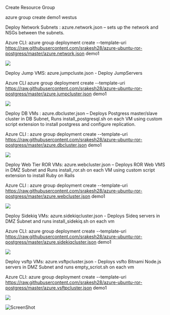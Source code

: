 
Create Resource Group

azure group create demo1 westus

Deploy Network Subnets : azure.network.json – sets up the network and NSGs between the subnets.

Azure CLI: azure group deployment create --template-uri https://raw.githubusercontent.com/srakesh28/azure-ubuntu-ror-postgress/master/azure.network.json  demo1

<a href="https://portal.azure.com/#create/Microsoft.Template/uri/https%3A%2F%2Fraw.githubusercontent.com%2Fsrakesh28%2Fazure-ubuntu-ror-postgress%2Fmaster%2Fazure.network.json" target="_blank">
    <img src="http://azuredeploy.net/deploybutton.png"/>

</a>

Deploy Jump VMS: azure.jumpcluste.json - Deploy JumpServers 

Azure CLI azure group deployment create --template-uri https://raw.githubusercontent.com/srakesh28/azure-ubuntu-ror-postgress/master/azure.jumpcluster.json demo1

<a href="https://portal.azure.com/#create/Microsoft.Template/uri/https%3A%2F%2Fraw.githubusercontent.com%2Fsrakesh28%2Fazure-ubuntu-ror-postgress%2Fmaster%2Fazure.jumpcluster.json" target="_blank">
    <img src="http://azuredeploy.net/deploybutton.png"/>
</a>

Deploy DB VMs : azure.dbcluster.json – Deploys Postgress master/slave cluster in DB Subnet,  Runs install_postgresql.sh on each VM using custom script extension to install postgress and configure replication.

Azure CLI : azure group deployment create --template-uri https://raw.githubusercontent.com/srakesh28/azure-ubuntu-ror-postgress/master/azure.dbcluster.json demo1

<a href="https://portal.azure.com/#create/Microsoft.Template/uri/https%3A%2F%2Fraw.githubusercontent.com%2Fsrakesh28%2Fazure-ubuntu-ror-postgress%2Fmaster%2Fazure.dbcluster.json" target="_blank">
    <img src="http://azuredeploy.net/deploybutton.png"/>
</a>

Deploy Web Tier ROR VMs: azure.webcluster.json – Deploys ROR Web VMS in DMZ Subnet and  Runs install_ror.sh on each VM using custom script extension to install Ruby on Rails

Azure CLI : azure group deployment create --template-uri https://raw.githubusercontent.com/srakesh28/azure-ubuntu-ror-postgress/master/azure.webcluster.json demo1


<a href="https://portal.azure.com/#create/Microsoft.Template/uri/https%3A%2F%2Fraw.githubusercontent.com%2Fsrakesh28%2Fazure-ubuntu-ror-postgress%2Fmaster%2Fazure.webcluster.json" target="_blank">
<img src="http://azuredeploy.net/deploybutton.png"/>
</a>


Deploy Sidekiq VMs: azure.sidekiqcluster.json - Deploys Sideq servers in DMZ Subnet and runs install_sidekiq.sh on each vm

Azure CLI: azure group deployment create --template-uri https://raw.githubusercontent.com/srakesh28/azure-ubuntu-ror-postgress/master/azure.sidekiqcluster.json demo1

<a href="https://portal.azure.com/#create/Microsoft.Template/uri/https%3A%2F%2Fraw.githubusercontent.com%2Fsrakesh28%2Fazure-ubuntu-ror-postgress%2Fmaster%2Fazure.sidekiqcluster.json" target="_blank">
<img src="http://azuredeploy.net/deploybutton.png"/>
</a>


Deploy vsftp VMs: azure.vsftpcluster.json - Deploys vsfto Bitnami Node.js servers in DMZ Subnet and runs empty_scriot.sh on each vm

Azure CLI: azure group deployment create --template-uri https://raw.githubusercontent.com/srakesh28/azure-ubuntu-ror-postgress/master/azure.vsftpcluster.json demo1

<a href="https://portal.azure.com/#create/Microsoft.Template/uri/https%3A%2F%2Fraw.githubusercontent.com%2Fsrakesh28%2Fazure-ubuntu-ror-postgress%2Fmaster%2Fazure.vsftpcluster.json" target="_blank">
<img src="http://azuredeploy.net/deploybutton.png"/>
</a>

![ScreenShot](https://github.com/srakesh28/azure-ubuntu-ror-postgress/blob/master/ROR-PG-IaaS-v1.jpg)
